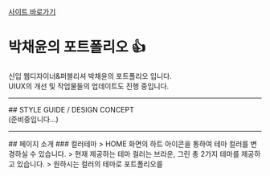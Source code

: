 [사이트 바로가기](https://github.com/yunyungu/yunyungu)

# 박채윤의 포트폴리오 :+1:
신입 웹디자이너&퍼블리셔 박채윤의 포트폴리오 입니다.<br>
UIUX의 개선 및 작업물들의 업데이트도 진행 중입니다.

<hr>
## STYLE GUIDE / DESIGN CONCEPT
<br>
(준비중입니다...)

<hr>
## 페이지 소개
### 컬러테마
> HOME 화면의 하트 아이콘을 통하여 테마 컬러를 변경하실 수 있습니다.
> 현재 제공하는 테마 컬러는 브라운, 그린 총 2가지 테마를 제공하고 있습니다.
> 원하시는 컬러의 테마로 포트폴리오를 

